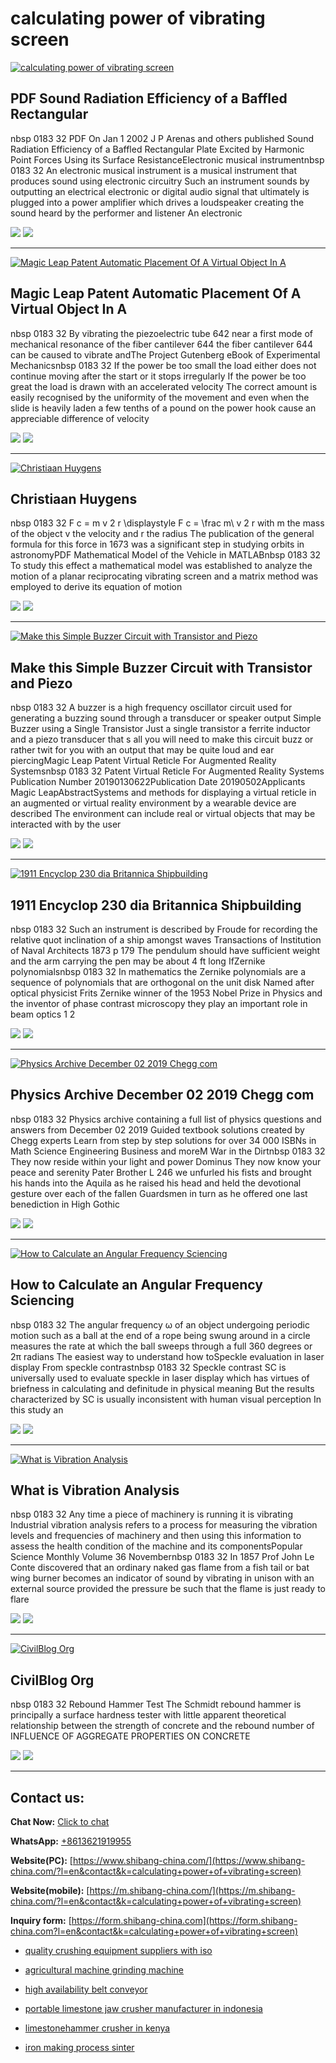 # calculating power of vibrating screen

<a href="https://swt.shibang-china.com/?l=en&img&k=calculating+power+of+vibrating+screen" target="_blank">![calculating power of vibrating screen](http://static.shibang-china.com/all-800x300/1324.jpg)</a>

## PDF Sound Radiation Efficiency of a Baffled Rectangular
nbsp 0183 32 PDF On Jan 1 2002 J P Arenas and others published Sound Radiation Efficiency of a Baffled Rectangular Plate Excited by Harmonic Point Forces Using its Surface ResistanceElectronic musical instrumentnbsp 0183 32 An electronic musical instrument is a musical instrument that produces sound using electronic circuitry Such an instrument sounds by outputting an electrical electronic or digital audio signal that ultimately is plugged into a power amplifier which drives a loudspeaker creating the sound heard by the performer and listener An electronic


<a href="https://whatsapp.shibangsoft.com/WhatsApp.php" target="_blank" title="WhatsApp">![](http://static.shibang-china.com/icon/whatsapp.png)</a> <a href="https://swt.shibang-china.com/?l=en&icon&k=calculating+power+of+vibrating+screen" target="_blank">![](http://static.shibang-china.com/icon/chat-en.png)</a>

---

<a href="https://swt.shibang-china.com/?l=en&img&k=calculating+power+of+vibrating+screen" target="_blank">![Magic Leap Patent Automatic Placement Of A Virtual Object In A](http://static.shibang-china.com/all-800x300/1382.jpg)</a>

## Magic Leap Patent Automatic Placement Of A Virtual Object In A
nbsp 0183 32 By vibrating the piezoelectric tube 642 near a first mode of mechanical resonance of the fiber cantilever 644 the fiber cantilever 644 can be caused to vibrate andThe Project Gutenberg eBook of Experimental Mechanicsnbsp 0183 32 If the power be too small the load either does not continue moving after the start or it stops irregularly If the power be too great the load is drawn with an accelerated velocity The correct amount is easily recognised by the uniformity of the movement and even when the slide is heavily laden a few tenths of a pound on the power hook cause an appreciable difference of velocity


<a href="https://whatsapp.shibangsoft.com/WhatsApp.php" target="_blank" title="WhatsApp">![](http://static.shibang-china.com/icon/whatsapp.png)</a> <a href="https://swt.shibang-china.com/?l=en&icon&k=calculating+power+of+vibrating+screen" target="_blank">![](http://static.shibang-china.com/icon/chat-en.png)</a>

---

<a href="https://swt.shibang-china.com/?l=en&img&k=calculating+power+of+vibrating+screen" target="_blank">![Christiaan Huygens](http://static.shibang-china.com/all-800x300/805.jpg)</a>

## Christiaan Huygens
nbsp 0183 32 F c = m v 2 r \displaystyle F c = \frac m\ v 2 r with m the mass of the object v the velocity and r the radius The publication of the general formula for this force in 1673 was a significant step in studying orbits in astronomyPDF Mathematical Model of the Vehicle in MATLABnbsp 0183 32 To study this effect a mathematical model was established to analyze the motion of a planar reciprocating vibrating screen and a matrix method was employed to derive its equation of motion


<a href="https://whatsapp.shibangsoft.com/WhatsApp.php" target="_blank" title="WhatsApp">![](http://static.shibang-china.com/icon/whatsapp.png)</a> <a href="https://swt.shibang-china.com/?l=en&icon&k=calculating+power+of+vibrating+screen" target="_blank">![](http://static.shibang-china.com/icon/chat-en.png)</a>

---

<a href="https://swt.shibang-china.com/?l=en&img&k=calculating+power+of+vibrating+screen" target="_blank">![Make this Simple Buzzer Circuit with Transistor and Piezo](http://static.shibang-china.com/all-800x300/907.jpg)</a>

## Make this Simple Buzzer Circuit with Transistor and Piezo
nbsp 0183 32 A buzzer is a high frequency oscillator circuit used for generating a buzzing sound through a transducer or speaker output Simple Buzzer using a Single Transistor Just a single transistor a ferrite inductor and a piezo transducer that s all you will need to make this circuit buzz or rather twit for you with an output that may be quite loud and ear piercingMagic Leap Patent Virtual Reticle For Augmented Reality Systemsnbsp 0183 32 Patent Virtual Reticle For Augmented Reality Systems Publication Number 20190130622Publication Date 20190502Applicants Magic LeapAbstractSystems and methods for displaying a virtual reticle in an augmented or virtual reality environment by a wearable device are described The environment can include real or virtual objects that may be interacted with by the user


<a href="https://whatsapp.shibangsoft.com/WhatsApp.php" target="_blank" title="WhatsApp">![](http://static.shibang-china.com/icon/whatsapp.png)</a> <a href="https://swt.shibang-china.com/?l=en&icon&k=calculating+power+of+vibrating+screen" target="_blank">![](http://static.shibang-china.com/icon/chat-en.png)</a>

---

<a href="https://swt.shibang-china.com/?l=en&img&k=calculating+power+of+vibrating+screen" target="_blank">![1911 Encyclop 230 dia Britannica Shipbuilding](http://static.shibang-china.com/all-800x300/371.jpg)</a>

## 1911 Encyclop 230 dia Britannica Shipbuilding
nbsp 0183 32 Such an instrument is described by Froude for recording the relative quot inclination of a ship amongst waves Transactions of Institution of Naval Architects 1873 p 179 The pendulum should have sufficient weight and the arm carrying the pen may be about 4 ft long IfZernike polynomialsnbsp 0183 32 In mathematics the Zernike polynomials are a sequence of polynomials that are orthogonal on the unit disk Named after optical physicist Frits Zernike winner of the 1953 Nobel Prize in Physics and the inventor of phase contrast microscopy they play an important role in beam optics 1 2


<a href="https://whatsapp.shibangsoft.com/WhatsApp.php" target="_blank" title="WhatsApp">![](http://static.shibang-china.com/icon/whatsapp.png)</a> <a href="https://swt.shibang-china.com/?l=en&icon&k=calculating+power+of+vibrating+screen" target="_blank">![](http://static.shibang-china.com/icon/chat-en.png)</a>

---

<a href="https://swt.shibang-china.com/?l=en&img&k=calculating+power+of+vibrating+screen" target="_blank">![Physics Archive December 02 2019 Chegg com](http://static.shibang-china.com/all-800x300/1523.jpg)</a>

## Physics Archive December 02 2019 Chegg com
nbsp 0183 32 Physics archive containing a full list of physics questions and answers from December 02 2019 Guided textbook solutions created by Chegg experts Learn from step by step solutions for over 34 000 ISBNs in Math Science Engineering Business and moreM War in the Dirtnbsp 0183 32 They now reside within your light and power Dominus They now know your peace and serenity Pater Brother L 246 we unfurled his fists and brought his hands into the Aquila as he raised his head and held the devotional gesture over each of the fallen Guardsmen in turn as he offered one last benediction in High Gothic


<a href="https://whatsapp.shibangsoft.com/WhatsApp.php" target="_blank" title="WhatsApp">![](http://static.shibang-china.com/icon/whatsapp.png)</a> <a href="https://swt.shibang-china.com/?l=en&icon&k=calculating+power+of+vibrating+screen" target="_blank">![](http://static.shibang-china.com/icon/chat-en.png)</a>

---

<a href="https://swt.shibang-china.com/?l=en&img&k=calculating+power+of+vibrating+screen" target="_blank">![How to Calculate an Angular Frequency Sciencing](http://static.shibang-china.com/all-800x300/242.jpg)</a>

## How to Calculate an Angular Frequency Sciencing
nbsp 0183 32 The angular frequency ω of an object undergoing periodic motion such as a ball at the end of a rope being swung around in a circle measures the rate at which the ball sweeps through a full 360 degrees or 2π radians The easiest way to understand how toSpeckle evaluation in laser display From speckle contrastnbsp 0183 32 Speckle contrast SC is universally used to evaluate speckle in laser display which has virtues of briefness in calculating and definitude in physical meaning But the results characterized by SC is usually inconsistent with human visual perception In this study an


<a href="https://whatsapp.shibangsoft.com/WhatsApp.php" target="_blank" title="WhatsApp">![](http://static.shibang-china.com/icon/whatsapp.png)</a> <a href="https://swt.shibang-china.com/?l=en&icon&k=calculating+power+of+vibrating+screen" target="_blank">![](http://static.shibang-china.com/icon/chat-en.png)</a>

---

<a href="https://swt.shibang-china.com/?l=en&img&k=calculating+power+of+vibrating+screen" target="_blank">![What is Vibration Analysis](http://static.shibang-china.com/all-800x300/725.jpg)</a>

## What is Vibration Analysis
nbsp 0183 32 Any time a piece of machinery is running it is vibrating Industrial vibration analysis refers to a process for measuring the vibration levels and frequencies of machinery and then using this information to assess the health condition of the machine and its componentsPopular Science Monthly Volume 36 Novembernbsp 0183 32 In 1857 Prof John Le Conte discovered that an ordinary naked gas flame from a fish tail or bat wing burner becomes an indicator of sound by vibrating in unison with an external source provided the pressure be such that the flame is just ready to flare


<a href="https://whatsapp.shibangsoft.com/WhatsApp.php" target="_blank" title="WhatsApp">![](http://static.shibang-china.com/icon/whatsapp.png)</a> <a href="https://swt.shibang-china.com/?l=en&icon&k=calculating+power+of+vibrating+screen" target="_blank">![](http://static.shibang-china.com/icon/chat-en.png)</a>

---

<a href="https://swt.shibang-china.com/?l=en&img&k=calculating+power+of+vibrating+screen" target="_blank">![CivilBlog Org](http://static.shibang-china.com/all-800x300/306.jpg)</a>

## CivilBlog Org
nbsp 0183 32 Rebound Hammer Test The Schmidt rebound hammer is principally a surface hardness tester with little apparent theoretical relationship between the strength of concrete and the rebound number of INFLUENCE OF AGGREGATE PROPERTIES ON CONCRETE

<a href="https://whatsapp.shibangsoft.com/WhatsApp.php" target="_blank" title="WhatsApp">![](http://static.shibang-china.com/icon/whatsapp.png)</a> <a href="https://swt.shibang-china.com/?l=en&icon&k=calculating+power+of+vibrating+screen" target="_blank">![](http://static.shibang-china.com/icon/chat-en.png)</a>

---
## Contact us:

**Chat Now:** [Click to chat](https://swt.shibang-china.com?l=en&contact&k=calculating+power+of+vibrating+screen)

**WhatsApp:**  [+8613621919955](https://whatsapp.shibangsoft.com/WhatsApp.php)

**Website(PC):** [https://www.shibang-china.com/](https://www.shibang-china.com/?l=en&contact&k=calculating+power+of+vibrating+screen)

**Website(mobile):** [https://m.shibang-china.com/](https://m.shibang-china.com/?l=en&contact&k=calculating+power+of+vibrating+screen)

**Inquiry form:** [https://form.shibang-china.com](https://form.shibang-china.com?l=en&contact&k=calculating+power+of+vibrating+screen)

* [quality crushing equipment suppliers with iso](../163/quality%20crushing%20equipment%20suppliers%20with%20iso.md)

* [agricultural machine grinding machine](../165/agricultural%20machine%20grinding%20machine.md)

* [high availability belt conveyor](../165/high%20availability%20belt%20conveyor.md)

* [portable limestone jaw crusher manufacturer in indonesia](../165/portable%20limestone%20jaw%20crusher%20manufacturer%20in%20indonesia.md)

* [limestonehammer crusher in kenya](../170/limestonehammer%20crusher%20in%20kenya.md)

* [iron making process sinter](../163/iron%20making%20process%20sinter.md)